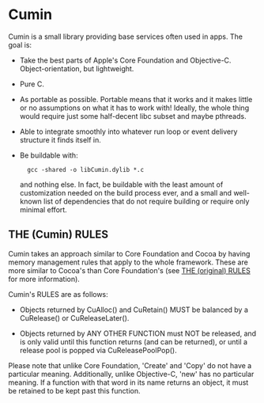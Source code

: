 # Cumin

Cumin is a small library providing base services often used in apps. The goal is:

* Take the best parts of Apple's Core Foundation and Objective-C. Object-orientation, but lightweight.

* Pure C.

* As portable as possible. Portable means that it works and it makes little or no assumptions on what it has to work with! Ideally, the whole thing would require just some half-decent libc subset and maybe pthreads.

* Able to integrate smoothly into whatever run loop or event delivery structure it finds itself in.

* Be buildable with:
	
		gcc -shared -o libCumin.dylib *.c
		
	and nothing else. In fact, be buildable with the least amount of customization needed on the build process ever, and a small and well-known list of dependencies that do not require building or require only minimal effort.
	
## THE (Cumin) RULES

Cumin takes an approach similar to Core Foundation and Cocoa by having memory management rules that apply to the whole framework. These are more similar to Cocoa's than Core Foundation's (see [THE (original) RULES](http://developer.apple.com/mac/library/documentation/Cocoa/Conceptual/MemoryMgmt/Articles/mmRules.html) for more information).

Cumin's RULES are as follows:

* Objects returned by CuAlloc() and CuRetain() MUST be balanced by a CuRelease() or CuReleaseLater().

* Objects returned by ANY OTHER FUNCTION must NOT be released, and is only valid until this function returns (and can be returned), or until a release pool is popped via CuReleasePoolPop().

Please note that unlike Core Foundation, 'Create' and 'Copy' do not have a particular meaning. Additionally, unlike Objective-C, 'new' has no particular meaning. If a function with that word in its name returns an object, it must be retained to be kept past this function.

